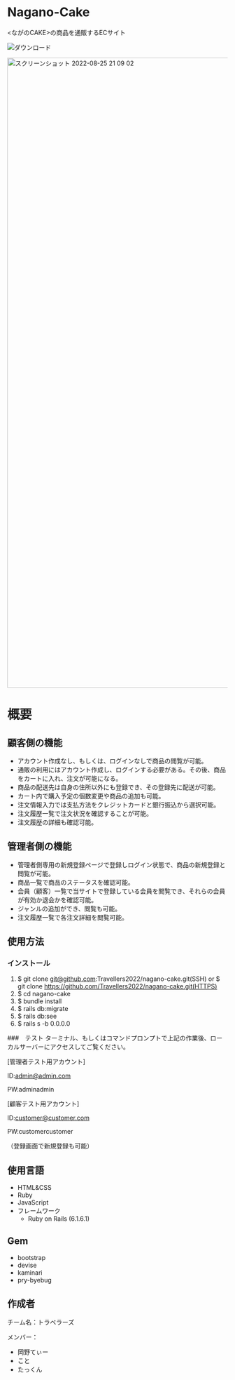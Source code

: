 # Nagano-Cake

<ながのCAKE>の商品を通販するECサイト

![ダウンロード](https://user-images.githubusercontent.com/103346206/186650208-81d25496-c34e-4e62-84b5-8aca888e250e.png)

<img width="1437" alt="スクリーンショット 2022-08-25 21 09 02" src="https://user-images.githubusercontent.com/103346206/186660534-d34734bd-5672-45f4-83ad-f1a0c2bcee34.png">


# 概要

## 顧客側の機能
 - アカウント作成なし、もしくは、ログインなしで商品の閲覧が可能。
 - 通販の利用にはアカウント作成し、ログインする必要がある。その後、商品をカートに入れ、注文が可能になる。
 - 商品の配送先は自身の住所以外にも登録でき、その登録先に配送が可能。
 - カート内で購入予定の個数変更や商品の追加も可能。
 - 注文情報入力では支払方法をクレジットカードと銀行振込から選択可能。
 - 注文履歴一覧で注文状況を確認することが可能。
 - 注文履歴の詳細も確認可能。
 
## 管理者側の機能
 - 管理者側専用の新規登録ページで登録しログイン状態で、商品の新規登録と閲覧が可能。
 - 商品一覧で商品のステータスを確認可能。
 - 会員（顧客）一覧で当サイトで登録している会員を閲覧でき、それらの会員が有効か退会かを確認可能。
 - ジャンルの追加ができ、閲覧も可能。
 - 注文履歴一覧で各注文詳細を閲覧可能。
 
 ## 使用方法
 
 ### インストール
 1. $ git clone git@github.com:Travellers2022/nagano-cake.git(SSH)
 or
 $ git clone https://github.com/Travellers2022/nagano-cake.git(HTTPS)
 2. $ cd nagano-cake
 3. $ bundle install
 4. $ rails db:migrate
 5. $ rails db:see
 6. $ rails s -b 0.0.0.0
 
 ###　テスト
 ターミナル、もしくはコマンドプロンプトで上記の作業後、ローカルサーバーにアクセスしてご覧ください。
 
 [管理者テスト用アカウント]
 
 ID:admin@admin.com
 
 PW:adminadmin  
 
 [顧客テスト用アカウント]
 
ID:customer@customer.com

PW:customercustomer

（登録画面で新規登録も可能）

## 使用言語
- HTML&CSS
- Ruby
- JavaScript
- フレームワーク
  - Ruby on Rails (6.1.6.1)
  
## Gem
- bootstrap
- devise
- kaminari
- pry-byebug

## 作成者
チーム名：トラベラーズ  

メンバー：
- 岡野てぃー 
- こと
- たっくん

